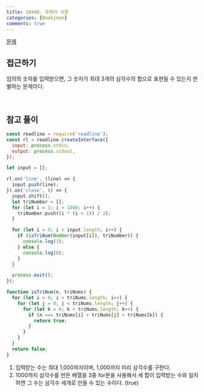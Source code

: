 ```yaml
---
title: 10448. 유레카 이론
categories: [Baekjoon]
comments: true
---
```


[문제](https://www.acmicpc.net/problem/10448)

## 접근하기

임의의 숫자를 입력받으면, 그 숫자가 최대 3개의 삼각수의 합으로 표현될 수 있는지 판별하는 문제이다.

<br>

## 참고 풀이

```js
const readline = require('readline');
const rl = readline.createInterface({
  input: process.stdin,
  output: process.stdout,
});

let input = [];

rl.on('line', (line) => {
  input.push(line);
}).on('close', () => {
  input.shift();
  let triNumber = [];
  for (let i = 1; i < 1000; i++) {
    triNumber.push((i * (i + 1)) / 2);
  }

  for (let i = 0; i < input.length; i++) {
    if (isTriNum(Number(input[i]), triNumber)) {
      console.log(1);
    } else {
      console.log(0);
    }
  }

  process.exit();
});

function isTriNum(n, triNums) {
  for (let i = 0; i < triNums.length; i++) {
    for (let j = 0; j < triNums.length; j++) {
      for (let k = 0; k < triNums.length; k++) {
        if (n === triNums[i] + triNums[j] + triNums[k]) {
          return true;
        }
      }
    }
  }
  return false;
}
```

1. 입력받는 수는 최대 1,000까지이며, 1,000까지 미리 삼각수를 구한다.
2. 1000까지 삼각수를 만든 배열을 3중 for문을 사용해서 세 합이 입력받는 수와 일치하면 그 수는 삼각수 세개로 만들 수 있는 수이다. (true)
